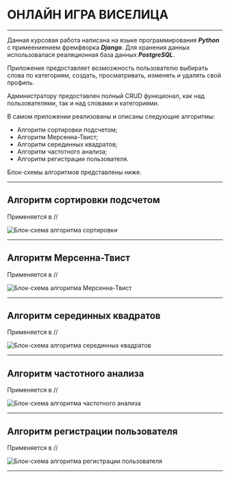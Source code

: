 # ОНЛАЙН ИГРА ВИСЕЛИЦА

---

Данная курсовая работа написана на языке программирования **_Python_** с примеениением фремфворка **_Django_**. Для хранения данных использовалася реаляционная база данных **_PostgreSQL_**.

Приложение предоставляет возмозжность пользователю выбирать слова по категориям, создать, просматривать, изменять и удалять свой профиль.

Администратору предоставлен полный CRUD функционал, как над пользователями, так и над словами и категориями.

В самом приложении реализованы и описаны следующие алгоритмы:

- Алгоритм сортировки подсчетом;
- Алгоритм Мерсенна-Твист;
- Алгоритм серединных квадратов;
- Алгоритм частотного анализа;
- Алгоритм регистрации пользователя.

Блок-схемы алгоритмов представлены ниже.

---

## Алгоритм сортировки подсчетом

Применяется в //

![Блок-схема алгоритма сортировки](<Схемы/Схемы (2)-2.png>)

---

## Алгоритм Мерсенна-Твист

Применяется в //

![Блок-схема алгоритма Мерсенна-Твист](<Схемы/Схемы (2)-4.png>)

---

## Алгоритм серединных квадратов

Применяется в //

![Блок-схема алгоритма серединных квадратов](<Схемы/Схемы (2)-5.png>)

---

## Алгоритм частотного анализа

Применяется в //

![Блок-схема алгоритма частотного анализа](<Схемы/Схемы (2)-3.png>)

---

## Алгоритм регистрации пользователя

Применяется в //

![Блок-схема алгоритма регистрации пользователя](<Схемы/Схемы (2)-6.png>)

---
